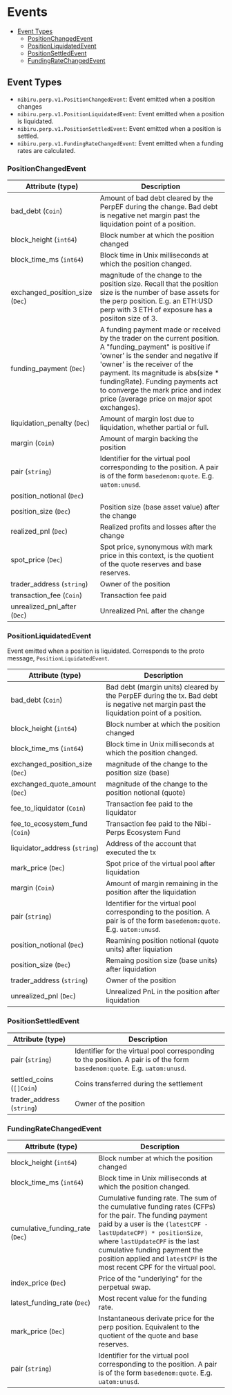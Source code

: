# Events

- [Event Types](#event-types)
  - [PositionChangedEvent](#positionchangedevent)
  - [PositionLiquidatedEvent](#positionliquidatedevent)
  - [PositionSettledEvent](#positionsettledevent)
  - [FundingRateChangedEvent](#fundingratechangedevent)

## Event Types

- `nibiru.perp.v1.PositionChangedEvent`: Event emitted when a position changes
- `nibiru.perp.v1.PositionLiquidatedEvent`: Event emitted when a position is liquidated.
- `nibiru.perp.v1.PositionSettledEvent`: Event emitted when a position is settled.
- `nibiru.perp.v1.FundingRateChangedEvent`: Event emitted when a funding rates are calculated.

### PositionChangedEvent

| Attribute (type)                | Description                                                                                                                                                                                                                                                                                                                                   |
| ------------------------------- | --------------------------------------------------------------------------------------------------------------------------------------------------------------------------------------------------------------------------------------------------------------------------------------------------------------------------------------------- |
| bad_debt (`Coin`)               | Amount of bad debt cleared by the PerpEF during the change. Bad debt is negative net margin past the liquidation point of a position.                                                                                                                                                                                                         |
| block_height (`int64`)          | Block number at which the position changed                                                                                                                                                                                                                                                                                                    |
| block_time_ms (`int64`)         | Block time in Unix milliseconds at which the position changed.                                                                                                                                                                                                                                                                                |
| exchanged_position_size (`Dec`) | magnitude of the change to the position size. Recall that the position size is the number of base assets for the perp position. E.g. an ETH:USD perp with 3 ETH of exposure has a posiiton size of 3.                                                                                                                                         |
| funding_payment (`Dec`)         | A funding payment made or received by the trader on the current position. A "funding_payment" is positive if 'owner' is the sender and negative if 'owner' is the receiver of the payment. Its magnitude is abs(size * fundingRate). Funding payments act to converge the mark price and index price (average price on major spot exchanges). |
| liquidation_penalty (`Dec`)     | Amount of margin lost due to liquidation, whether partial or full.                                                                                                                                                                                                                                                                            |
| margin (`Coin`)                 | Amount of margin backing the position                                                                                                                                                                                                                                                                                                         |
| pair (`string`)                 | Identifier for the virtual pool corresponding to the position. A pair is of the form `basedenom:quote`. E.g. `uatom:unusd`.                                                                                                                                                                                                                   |
| position_notional (`Dec`)       |                                                                                                                                                                                                                                                                                                                                               |
| position_size (`Dec`)           | Position size (base asset value) after the change                                                                                                                                                                                                                                                                                             |
| realized_pnl (`Dec`)            | Realized profits and losses after the change                                                                                                                                                                                                                                                                                                  |
| spot_price (`Dec`)              | Spot price, synonymous with mark price in this context, is the quotient of the quote reserves and base reserves.                                                                                                                                                                                                                              |
| trader_address (`string`)       | Owner of the position                                                                                                                                                                                                                                                                                                                         |
| transaction_fee (`Coin`)        | Transaction fee paid                                                                                                                                                                                                                                                                                                                          |
| unrealized_pnl_after (`Dec`)    | Unrealized PnL after the change                                                                                                                                                                                                                                                                                                               |

### PositionLiquidatedEvent

Event emitted when a position is liquidated.
Corresponds to the proto message, `PositionLiquidatedEvent`.

| Attribute (type)                | Description                                                                                                                            |
| ------------------------------- | -------------------------------------------------------------------------------------------------------------------------------------- |
| bad_debt (`Coin`)               | Bad debt (margin units) cleared by the PerpEF during the tx. Bad debt is negative net margin past the liquidation point of a position. |
| block_height (`int64`)          | Block number at which the position changed                                                                                             |
| block_time_ms (`int64`)         | Block time in Unix milliseconds at which the position changed.                                                                         |
| exchanged_position_size (`Dec`) | magnitude of the change to the position size (base)                                                                                    |
| exchanged_quote_amount (`Dec`)  | magnitude of the change to the position notional (quote)                                                                               |
| fee_to_liquidator (`Coin`)      | Transaction fee paid to the liquidator                                                                                                 |
| fee_to_ecosystem_fund (`Coin`)  | Transaction fee paid to the Nibi-Perps Ecosystem Fund                                                                                  |
| liquidator_address (`string`)   | Address of the account that executed the tx                                                                                            |
| mark_price (`Dec`)              | Spot price of the virtual pool after liquidation                                                                                       |
| margin (`Coin`)                 | Amount of margin remaining in the position after the liquidation                                                                       |
| pair (`string`)                 | Identifier for the virtual pool corresponding to the position. A pair is of the form `basedenom:quote`. E.g. `uatom:unusd`.            |
| position_notional (`Dec`)       | Reamining position notional (quote units) after liquiation                                                                             |
| position_size (`Dec`)           | Remaing position size (base units) after liquidation                                                                                   |
| trader_address (`string`)       | Owner of the position                                                                                                                  |
| unrealized_pnl (`Dec`)          | Unrealized PnL in the position after liquidation                                                                                       |

### PositionSettledEvent

| Attribute (type)          | Description                                                                                                                 |
| ------------------------- | --------------------------------------------------------------------------------------------------------------------------- |
| pair (`string`)           | Identifier for the virtual pool corresponding to the position. A pair is of the form `basedenom:quote`. E.g. `uatom:unusd`. |
| settled_coins (`[]Coin`)  | Coins transferred during the settlement                                                                                     |
| trader_address (`string`) | Owner of the position                                                                                                       |

### FundingRateChangedEvent

| Attribute (type)                | Description                                                                                                                                                                                                                                                                                                                  |
| ------------------------------- | ---------------------------------------------------------------------------------------------------------------------------------------------------------------------------------------------------------------------------------------------------------------------------------------------------------------------------- |
| block_height (`int64`)          | Block number at which the position changed                                                                                                                                                                                                                                                                                   |
| block_time_ms (`int64`)         | Block time in Unix milliseconds at which the position changed.                                                                                                                                                                                                                                                               |
| cumulative_funding_rate (`Dec`) | Cumulative funding rate. The sum of the cumulative funding rates (CFPs) for the pair. The funding payment paid by a user is the `(latestCPF - lastUpdateCPF) * positionSize`, where `lastUpdateCPF` is the last cumulative funding payment the position applied and `latestCPF` is the most recent CPF for the virtual pool. |
| index_price (`Dec`)             | Price of the "underlying" for the perpetual swap.                                                                                                                                                                                                                                                                            |
| latest_funding_rate (`Dec`)     | Most recent value for the funding rate.                                                                                                                                                                                                                                                                                      |
| mark_price (`Dec`)              | Instantaneous derivate price for the perp position. Equivalent to the quotient of the quote and base reserves.                                                                                                                                                                                                               |
| pair (`string`)                 | Identifier for the virtual pool corresponding to the position. A pair is of the form `basedenom:quote`. E.g. `uatom:unusd`.                                                                                                                                                                                                  |

<!--  Template for other event specs

| Attribute (type)   | Description     |
| ------------------ | --------------- |
| attribute (`type`) | TODOdescription |

-->
